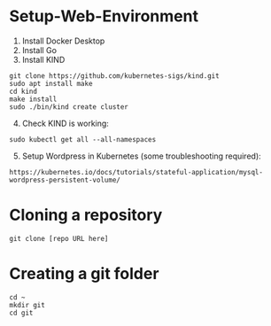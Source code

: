 # Setup-Web-Environment
1. Install Docker Desktop
2. Install Go
3. Install KIND
```
git clone https://github.com/kubernetes-sigs/kind.git
sudo apt install make
cd kind
make install
sudo ./bin/kind create cluster
```
4. Check KIND is working:
```
sudo kubectl get all --all-namespaces
```
5. Setup Wordpress in Kubernetes (some troubleshooting required):
```
https://kubernetes.io/docs/tutorials/stateful-application/mysql-wordpress-persistent-volume/
```

# Cloning a repository
```
git clone [repo URL here]
```
# Creating a git folder
```
cd ~
mkdir git
cd git
```
